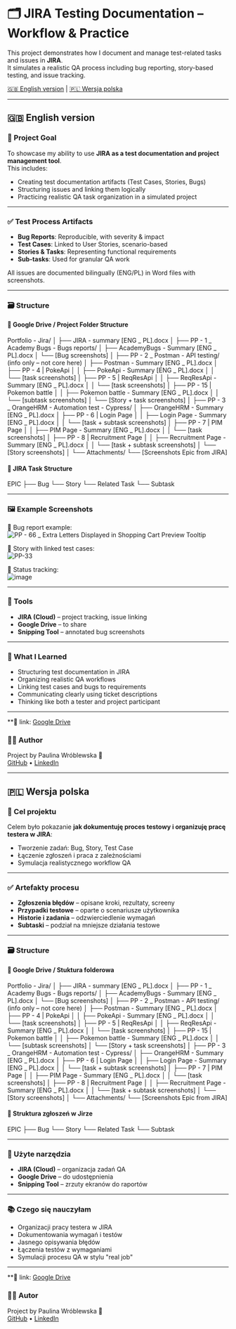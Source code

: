 # 🗂️ JIRA Testing Documentation – Workflow & Practice

This project demonstrates how I document and manage test-related tasks and issues in **JIRA**.  
It simulates a realistic QA process including bug reporting, story-based testing, and issue tracking.

[🇬🇧 English version](#english-version) | [🇵🇱 Wersja polska](#wersja-polska)

---

## 🇬🇧 English version

### 🧪 Project Goal

To showcase my ability to use **JIRA as a test documentation and project management tool**.  
This includes:
- Creating test documentation artifacts (Test Cases, Stories, Bugs)
- Structuring issues and linking them logically
- Practicing realistic QA task organization in a simulated project

---

### ✅ Test Process Artifacts

- **Bug Reports**: Reproducible, with severity & impact
- **Test Cases**: Linked to User Stories, scenario-based
- **Stories & Tasks**: Representing functional requirements
- **Sub-tasks**: Used for granular QA work

All issues are documented bilingually (ENG/PL) in Word files with screenshots.

---

### 🗃️ Structure
#### 📂 Google Drive / Project Folder Structure
Portfolio - Jira/
│
├── JIRA - summary [ENG _ PL].docx
│
├── PP - 1 _ Academy Bugs - Bugs reports/
│   ├── AcademyBugs - Summary [ENG _ PL].docx
│   └── [Bug screenshots]
│
├── PP - 2 _ Postman - API testing/ (info only – not core here)
│   ├── Postman - Summary [ENG _ PL].docx
│   ├── PP - 4 | PokeApi
│   │  ├── PokeApi - Summary [ENG _ PL].docx
│   │  └── [task screenshots]
│   ├── PP - 5 | ReqResApi 
│   │  ├── ReqResApi - Summary [ENG _ PL].docx
│   │  └── [task screenshots]
│   ├── PP - 15 | Pokemon battle
│   │  ├── Pokemon battle - Summary [ENG _ PL].docx
│   │  └── [subtask screenshots]
│   └── [Story + task screenshots]
│
├── PP - 3 _ OrangeHRM - Automation test - Cypress/
│   ├── OrangeHRM - Summary [ENG _ PL].docx
│   ├── PP - 6 | Login Page
│   │  ├── Login Page - Summary [ENG _ PL].docx
│   │  └── [task + subtask screenshots]
│   ├── PP - 7 | PIM Page
│   │  ├── PIM Page - Summary [ENG _ PL].docx
│   │  └── [task screenshots]
│   ├── PP - 8 | Recruitment Page 
│   │  ├── Recruitment Page  - Summary [ENG _ PL].docx
│   │  └── [task + subtask screenshots]
│   └── [Story screenshots]
│
└── Attachments/
    └── [Screenshots Epic from JIRA]


#### 🧩 JIRA Task Structure

EPIC
├── Bug
└── Story
  └──  Related Task
    └── Subtask

---

### 🖼️ Example Screenshots

📌 Bug report example:  
![PP - 66 _ Extra Letters Displayed in Shopping Cart Preview Tooltip](https://github.com/user-attachments/assets/8411352d-08bb-4870-b202-50ae772cdd5c)


📌 Story with linked test cases:  
![PP-33](https://github.com/user-attachments/assets/81a10af0-85d2-445e-813f-863536c281ad)


📌 Status tracking:  
![image](https://github.com/user-attachments/assets/e5d2400c-739d-4342-869f-eb4ad8ee1833)


---

### 🧰 Tools

- **JIRA (Cloud)** – project tracking, issue linking
- **Google Drive** – to share  
- **Snipping Tool** – annotated bug screenshots

---

### 🎯 What I Learned

- Structuring test documentation in JIRA
- Organizing realistic QA workflows
- Linking test cases and bugs to requirements
- Communicating clearly using ticket descriptions
- Thinking like both a tester and project participant

---

**🧷 link: [Google Drive](https://drive.google.com/drive/folders/10FLK0vZ4VOlCdsaf-pJiZ4Q3omD6RO2U?usp=sharing)
 
### 👩‍💻 Author

Project by Paulina Wróblewska 💖  
[GitHub](https://github.com/...) • [LinkedIn](https://linkedin.com/in/...)

---

## 🇵🇱 Wersja polska

### 🧪 Cel projektu

Celem było pokazanie **jak dokumentuję proces testowy i organizuję pracę testera w JIRA**:
- Tworzenie zadań: Bug, Story, Test Case
- Łączenie zgłoszeń i praca z zależnościami
- Symulacja realistycznego workflow QA

---

### ✅ Artefakty procesu

- **Zgłoszenia błędów** – opisane kroki, rezultaty, screeny
- **Przypadki testowe** – oparte o scenariusze użytkownika
- **Historie i zadania** – odzwierciedlenie wymagań
- **Subtaski** – podział na mniejsze działania testowe

---


### 🗃️ Structure
#### 📂 Google Drive / Stuktura folderowa 

Portfolio - Jira/
│
├── JIRA - summary [ENG _ PL].docx
│
├── PP - 1 _ Academy Bugs - Bugs reports/
│   ├── AcademyBugs - Summary [ENG _ PL].docx
│   └── [Bug screenshots]
│
├── PP - 2 _ Postman - API testing/ (info only – not core here)
│   ├── Postman - Summary [ENG _ PL].docx
│   ├── PP - 4 | PokeApi
│   │  ├── PokeApi - Summary [ENG _ PL].docx
│   │  └── [task screenshots]
│   ├── PP - 5 | ReqResApi 
│   │  ├── ReqResApi - Summary [ENG _ PL].docx
│   │  └── [task screenshots]
│   ├── PP - 15 | Pokemon battle
│   │  ├── Pokemon battle - Summary [ENG _ PL].docx
│   │  └── [subtask screenshots]
│   └── [Story + task screenshots]
│
├── PP - 3 _ OrangeHRM - Automation test - Cypress/
│   ├── OrangeHRM - Summary [ENG _ PL].docx
│   ├── PP - 6 | Login Page
│   │  ├── Login Page - Summary [ENG _ PL].docx
│   │  └── [task + subtask screenshots]
│   ├── PP - 7 | PIM Page
│   │  ├── PIM Page - Summary [ENG _ PL].docx
│   │  └── [task screenshots]
│   ├── PP - 8 | Recruitment Page 
│   │  ├── Recruitment Page  - Summary [ENG _ PL].docx
│   │  └── [task + subtask screenshots]
│   └── [Story screenshots]
│
└── Attachments/
    └── [Screenshots Epic from JIRA]


#### 🧩 Struktura zgłoszeń w Jirze

EPIC
├── Bug
└── Story
  └──  Related Task
    └── Subtask


---

### 🧰 Użyte narzędzia

- **JIRA (Cloud)** – organizacja zadań QA
- **Google Drive** – do udostępnienia
- **Snipping Tool** – zrzuty ekranów do raportów

---

### 📚 Czego się nauczyłam

- Organizacji pracy testera w JIRA
- Dokumentowania wymagań i testów
- Jasnego opisywania błędów
- Łączenia testów z wymaganiami
- Symulacji procesu QA w stylu "real job"

---

**🧷 link: [Google Drive](https://drive.google.com/drive/folders/10FLK0vZ4VOlCdsaf-pJiZ4Q3omD6RO2U?usp=sharing)

### 👩‍💻 Autor

Project by Paulina Wróblewska 💖  
[GitHub](https://github.com/...) • [LinkedIn](https://linkedin.com/in/...)

